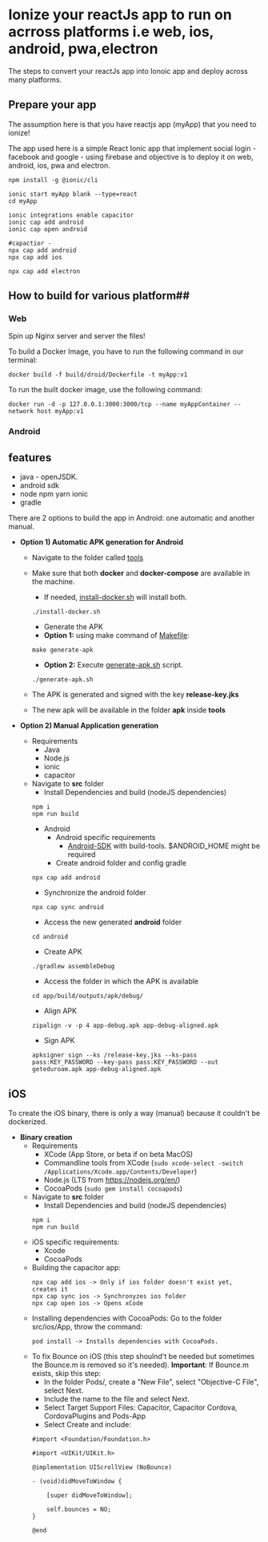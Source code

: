 # Ionize your reactJs app to run on acrross platforms i.e web, ios, android, pwa,electron 

The steps to convert your reactJs app into Ionoic app and deploy across many platforms.

## Prepare your app
The assumption here is that you have reactjs app (myApp) that you need to ionize!

The app used here is a simple React Ionic app that implement social login - facebook and google - using firebase and objective is to
deploy it on web, android, ios, pwa and electron.
 ```
npm install -g @ionic/cli

ionic start myApp blank --type=react
cd myApp

ionic integrations enable capacitor
ionic cap add android
ionic cap open android

#capactior -
npx cap add android
npx cap add ios

npx cap add electron
 ```

## How to build for various platform##

### Web

Spin up Nginx server and server the files!

To build a Docker Image, you have to run the following command in our terminal:
 ```
docker build -f build/droid/Dockerfile -t myApp:v1 
 ```
To run the built docker image, use the following command:
 ```
docker run -d -p 127.0.0.1:3000:3000/tcp --name myAppContainer --network host myApp:v1 
 ```
### Android

## features
- java - openJSDK.
- android sdk
- node npm yarn ionic
- gradle

There are 2 options to build the app in Android: one automatic and another manual.
 
* **Option 1) Automatic APK generation for Android**
   * Navigate to the folder called [tools](tools)
   * Make sure that both __docker__ and __docker-compose__ are available in the machine.
     * If needed, [install-docker.sh](tools/install-docker.sh) will install both.
     ```
     ./install-docker.sh
     ```
     *  Generate the APK
       * __Option 1:__ using make command of [Makefile](tools/Makefile):
        ```
        make generate-apk
        ```
       * __Option 2:__ Execute [generate-apk.sh](tools/generate-apk.sh) script.
        ```
        ./generate-apk.sh
        ```

  * The APK is generated and signed with the key __release-key.jks__
  * The new apk will be available in the folder __apk__ inside __tools__
        
*  **Option 2) Manual Application generation**
   * Requirements
     * Java
     * Node.js
     * ionic
     * capacitor
   * Navigate to __src__ folder
     * Install Dependencies and build (nodeJS dependencies)
     ```
     npm i
     npm run build
     ```
     * Android
       * Android specific requirements
         * [Android-SDK](https://developer.android.com/studio#downloads) with build-tools. $ANDROID_HOME might be required
       * Create android folder and config gradle
      ```
      npx cap add android
      ```
      * Synchronize the android folder
      ```
      npx cap sync android
      ```
      * Access the new generated __android__ folder
      ```
      cd android
      ```
      * Create APK
      ```
      ./gradlew assembleDebug
      ```
      * Access the folder in which the APK is available
      ```
      cd app/build/outputs/apk/debug/
      ```
      * Align APK
      ```
      zipalign -v -p 4 app-debug.apk app-debug-aligned.apk
      ```
      * Sign APK
      ```
      apksigner sign --ks /release-key.jks --ks-pass pass:KEY_PASSWORD --key-pass pass:KEY_PASSWORD --out geteduroam.apk app-debug-aligned.apk
      ```
 ## iOS
 
To create the iOS binary, there is only a way (manual) because it couldn't be dockerized.
 * **Binary creation**
    * Requirements
      * XCode (App Store, or beta if on beta MacOS)
      * Commandline tools from XCode (`sudo xcode-select -switch /Applications/Xcode.app/Contents/Developer`)
      * Node.js (LTS from https://nodejs.org/en/)
      * CocoaPods (`sudo gem install cocoapods`)
    * Navigate to __src__ folder
      * Install Dependencies and build (nodeJS dependencies)
      ```
      npm i
      npm run build
      ```
    * iOS specific requirements:
      * Xcode
      * CocoaPods
    * Building the capacitor app:
         ```
         npx cap add ios -> Only if ios folder doesn't exist yet, creates it
         npx cap sync ios -> Synchronyzes ios folder
         npx cap open ios -> Opens xCode
         ```
    * Installing dependencies with CocoaPods: Go to the folder src/ios/App, throw the command:
         ```
         pod install -> Installs dependencies with CocoaPods.
         ```
    * To fix Bounce on iOS (this step shoulnd't be needed but sometimes the Bounce.m is removed so it's needed). **Important**: If Bounce.m exists, skip this step:
      * In the folder Pods/, create a "New File", select "Objective-C File", select Next.
      * Include the name to the file and select Next.
      * Select Target Support Files: Capacitor, Capacitor Cordova, CordovaPlugins and Pods-App
      * Select Create and include:
      ```
      #import <Foundation/Foundation.h>

      #import <UIKit/UIKit.h>

      @implementation UIScrollView (NoBounce)

      - (void)didMoveToWindow {

          [super didMoveToWindow];

          self.bounces = NO;
      }

      @end
      ```
